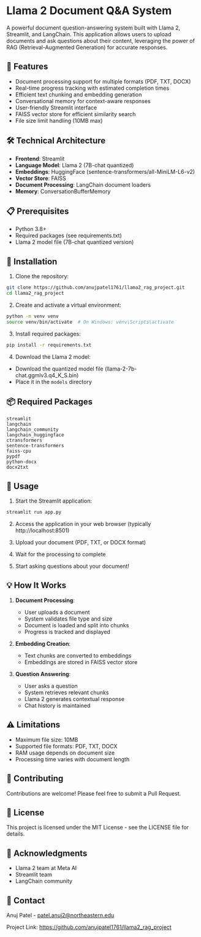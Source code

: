 # Llama 2 Document Q&A System

A powerful document question-answering system built with Llama 2, Streamlit, and LangChain. This application allows users to upload documents and ask questions about their content, leveraging the power of RAG (Retrieval-Augmented Generation) for accurate responses.

## 🌟 Features

- Document processing support for multiple formats (PDF, TXT, DOCX)
- Real-time progress tracking with estimated completion times
- Efficient text chunking and embedding generation
- Conversational memory for context-aware responses
- User-friendly Streamlit interface
- FAISS vector store for efficient similarity search
- File size limit handling (10MB max)

## 🛠️ Technical Architecture

- **Frontend**: Streamlit
- **Language Model**: Llama 2 (7B-chat quantized)
- **Embeddings**: HuggingFace (sentence-transformers/all-MiniLM-L6-v2)
- **Vector Store**: FAISS
- **Document Processing**: LangChain document loaders
- **Memory**: ConversationBufferMemory

## 📋 Prerequisites

- Python 3.8+
- Required packages (see requirements.txt)
- Llama 2 model file (7B-chat quantized version)

## 🔧 Installation

1. Clone the repository:
```bash
git clone https://github.com/anujpatel1761/llama2_rag_project.git
cd llama2_rag_project
```

2. Create and activate a virtual environment:
```bash
python -m venv venv
source venv/bin/activate  # On Windows: venv\Scripts\activate
```

3. Install required packages:
```bash
pip install -r requirements.txt
```

4. Download the Llama 2 model:
- Download the quantized model file (llama-2-7b-chat.ggmlv3.q4_K_S.bin)
- Place it in the `models` directory

## 📦 Required Packages

```
streamlit
langchain
langchain_community
langchain_huggingface
ctransformers
sentence-transformers
faiss-cpu
pypdf
python-docx
docx2txt
```

## 🚀 Usage

1. Start the Streamlit application:
```bash
streamlit run app.py
```

2. Access the application in your web browser (typically http://localhost:8501)

3. Upload your document (PDF, TXT, or DOCX format)

4. Wait for the processing to complete

5. Start asking questions about your document!

## 💡 How It Works

1. **Document Processing**:
   - User uploads a document
   - System validates file type and size
   - Document is loaded and split into chunks
   - Progress is tracked and displayed

2. **Embedding Creation**:
   - Text chunks are converted to embeddings
   - Embeddings are stored in FAISS vector store

3. **Question Answering**:
   - User asks a question
   - System retrieves relevant chunks
   - Llama 2 generates contextual response
   - Chat history is maintained

## ⚠️ Limitations

- Maximum file size: 10MB
- Supported file formats: PDF, TXT, DOCX
- RAM usage depends on document size
- Processing time varies with document length

## 🤝 Contributing

Contributions are welcome! Please feel free to submit a Pull Request.

## 📄 License

This project is licensed under the MIT License - see the LICENSE file for details.

## 👏 Acknowledgments

- Llama 2 team at Meta AI
- Streamlit team
- LangChain community

## 📧 Contact

Anuj Patel - patel.anuj2@northeastern.edu

Project Link: https://github.com/anujpatel1761/llama2_rag_project
